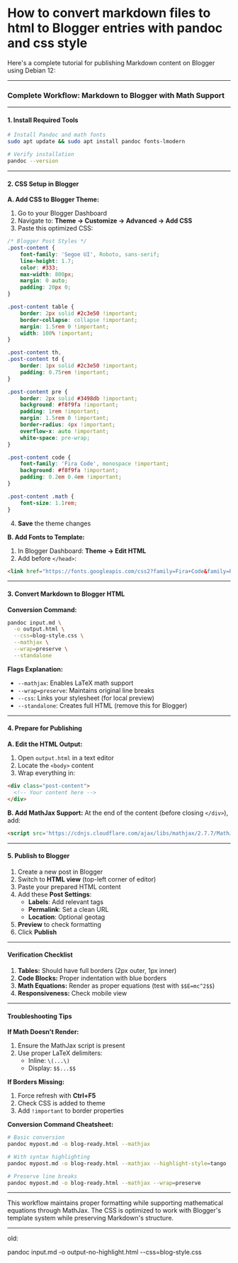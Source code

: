 # How to convert markdown files to html to Blogger entries with pandoc and css style

Here's a complete tutorial for publishing Markdown content on Blogger using Debian 12:

---

### **Complete Workflow: Markdown to Blogger with Math Support**

---

#### **1. Install Required Tools**
```bash
# Install Pandoc and math fonts
sudo apt update && sudo apt install pandoc fonts-lmodern

# Verify installation
pandoc --version
```

---

#### **2. CSS Setup in Blogger**

**A. Add CSS to Blogger Theme:**
1. Go to your Blogger Dashboard
2. Navigate to: **Theme → Customize → Advanced → Add CSS**
3. Paste this optimized CSS:
```css
/* Blogger Post Styles */
.post-content {
    font-family: 'Segoe UI', Roboto, sans-serif;
    line-height: 1.7;
    color: #333;
    max-width: 800px;
    margin: 0 auto;
    padding: 20px 0;
}

.post-content table {
    border: 2px solid #2c3e50 !important;
    border-collapse: collapse !important;
    margin: 1.5rem 0 !important;
    width: 100% !important;
}

.post-content th,
.post-content td {
    border: 1px solid #2c3e50 !important;
    padding: 0.75rem !important;
}

.post-content pre {
    border: 2px solid #3498db !important;
    background: #f8f9fa !important;
    padding: 1rem !important;
    margin: 1.5rem 0 !important;
    border-radius: 4px !important;
    overflow-x: auto !important;
    white-space: pre-wrap;
}

.post-content code {
    font-family: 'Fira Code', monospace !important;
    background: #f8f9fa !important;
    padding: 0.2em 0.4em !important;
}

.post-content .math {
    font-size: 1.1rem;
}
```
4. **Save** the theme changes

**B. Add Fonts to Template:**
1. In Blogger Dashboard: **Theme → Edit HTML**
2. Add before `</head>`:
```html
<link href="https://fonts.googleapis.com/css2?family=Fira+Code&family=Roboto:wght@400;700&display=swap" rel="stylesheet">
```

---

#### **3. Convert Markdown to Blogger HTML**

**Conversion Command:**
```bash
pandoc input.md \
  -o output.html \
  --css=blog-style.css \
  --mathjax \
  --wrap=preserve \
  --standalone
```

**Flags Explanation:**
- `--mathjax`: Enables LaTeX math support
- `--wrap=preserve`: Maintains original line breaks
- `--css`: Links your stylesheet (for local preview)
- `--standalone`: Creates full HTML (remove this for Blogger)

---

#### **4. Prepare for Publishing**

**A. Edit the HTML Output:**
1. Open `output.html` in a text editor
2. Locate the `<body>` content
3. Wrap everything in:
```html
<div class="post-content">
  <!-- Your content here -->
</div>
```

**B. Add MathJax Support:**
At the end of the content (before closing `</div>`), add:
```html
<script src='https://cdnjs.cloudflare.com/ajax/libs/mathjax/2.7.7/MathJax.js?config=TeX-MML-AM_CHTML'></script>
```

---

#### **5. Publish to Blogger**

1. Create a new post in Blogger
2. Switch to **HTML view** (top-left corner of editor)
3. Paste your prepared HTML content
4. Add these **Post Settings**:
   - **Labels**: Add relevant tags
   - **Permalink**: Set a clean URL
   - **Location**: Optional geotag
5. **Preview** to check formatting
6. Click **Publish**

---

#### **Verification Checklist**

1. **Tables:** Should have full borders (2px outer, 1px inner)
2. **Code Blocks:** Proper indentation with blue borders
3. **Math Equations:** Render as proper equations (test with `$$E=mc^2$$`)
4. **Responsiveness:** Check mobile view

---

#### **Troubleshooting Tips**

**If Math Doesn't Render:**
1. Ensure the MathJax script is present
2. Use proper LaTeX delimiters:
   - Inline: `\(...\)`
   - Display: `$$...$$`

**If Borders Missing:**
1. Force refresh with **Ctrl+F5**
2. Check CSS is added to theme
3. Add `!important` to border properties

**Conversion Command Cheatsheet:**
```bash
# Basic conversion
pandoc mypost.md -o blog-ready.html --mathjax

# With syntax highlighting
pandoc mypost.md -o blog-ready.html --mathjax --highlight-style=tango

# Preserve line breaks
pandoc mypost.md -o blog-ready.html --mathjax --wrap=preserve
```

---

This workflow maintains proper formatting while supporting mathematical equations through MathJax. The CSS is optimized to work with Blogger's template system while preserving Markdown's structure.

---

old:

pandoc input.md -o output-no-highlight.html --css=blog-style.css 
